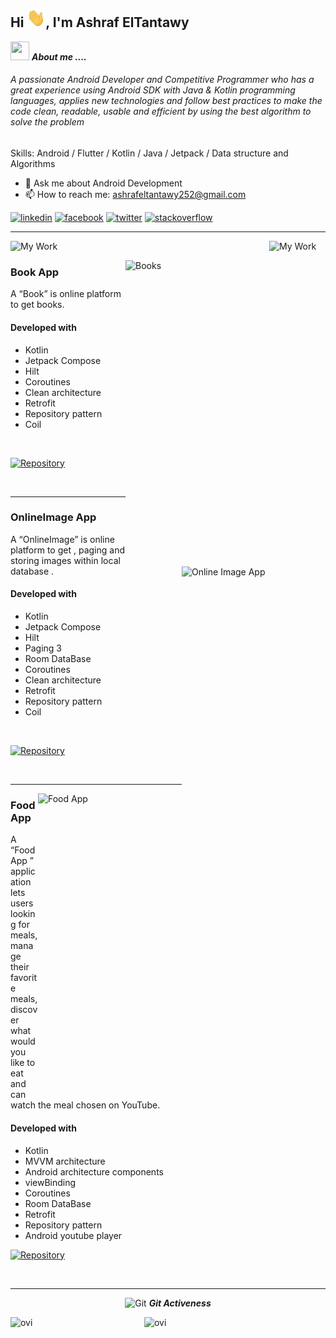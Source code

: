 ## Hi <img src="https://raw.githubusercontent.com/ABSphreak/ABSphreak/master/gifs/Hi.gif" width="30px" height ="30px">, I'm Ashraf ElTantawy
<img src="https://media3.giphy.com/media/WFZvB7VIXBgiz3oDXE/giphy.gif"  width="30px" height ="30px">&nbsp;***About me ....***
###### A passionate Android Developer and Competitive Programmer who has a great  experience using Android SDK with Java & Kotlin programming languages, applies new  technologies and follow best practices to make the code clean, readable, usable and  efficient by using the best algorithm to solve the problem

Skills: Android / Flutter / Kotlin / Java / Jetpack / Data structure and Algorithms

- 💬 Ask me about Android Development 
- 📫 How to reach me: ashrafeltantawy252@gmail.com 

[<img src='https://upload.wikimedia.org/wikipedia/commons/thumb/c/c9/Linkedin.svg/200px-Linkedin.svg.png' alt='linkedin' height='40'>](https://www.linkedin.com/in/ashrafeltantawy252/)  [<img src='https://cdn.iconscout.com/icon/free/png-256/facebook-logo-2019-1597680-1350125.png' alt='facebook' height='40'>](https://www.facebook.com/ashraf.eltantawy.39)  [<img src='https://upload.wikimedia.org/wikipedia/sco/thumb/9/9f/Twitter_bird_logo_2012.svg/1200px-Twitter_bird_logo_2012.svg.png' alt='twitter' height='40'>](https://twitter.com/AshrafEltantaw4)  [<img src='https://upload.wikimedia.org/wikipedia/commons/thumb/e/ef/Stack_Overflow_icon.svg/768px-Stack_Overflow_icon.svg.png' alt='stackoverflow' height='40'>](https://stackoverflow.com/users/8414606/ashraf-el-tantawy) 
<hr>
<p>
<img src="https://media2.giphy.com/media/NLDzulOiZMnPzahkoU/giphy.gif" alt="My Work" width="90px" height="90px">
<img align="right" src="https://media2.giphy.com/media/NLDzulOiZMnPzahkoU/giphy.gif" alt="My Work" width="90px" height="90px">
</p>
<img align="right" src="https://user-images.githubusercontent.com/31374697/180599732-d579a199-3fef-4d18-a6b9-5bb99b7c32ff.jpeg" alt="Books" style="height: 490px; width:230px;" />

### Book App 
A “Book” is  online platform to get books.
<br />

#### Developed with
- Kotlin
- Jetpack Compose
- Hilt 
- Coroutines
- Clean architecture
- Retrofit
- Repository pattern
- Coil
<br>
<p></a> <a href="https://github.com/ashrafabdallah/BookApp" target="_blank"><img alt="Repository" src="https://raw.githubusercontent.com/flocke/andOTP/master/assets/badges/get-it-on-github.svg" style="height: 65px; width:160px;"/> </a><p>
  
  <br/>
  
  <hr>
  
  <img align="right" src="https://user-images.githubusercontent.com/31374697/180829920-f2940a80-324d-4d92-aa39-0d107443bc9a.jpg" alt="Online Image App" style="height: 490px; width:230px;" />
  
### OnlineImage App 
A “OnlineImage” is  online platform to get , paging and storing images within local database .
<br />

#### Developed with
- Kotlin
- Jetpack Compose
- Hilt
- Paging 3
- Room DataBase
- Coroutines
- Clean architecture
- Retrofit
- Repository pattern
- Coil
<br>
<p></a> <a href="https://github.com/ashrafabdallah/OnlineImageApp" target="_blank"><img alt="Repository" src="https://raw.githubusercontent.com/flocke/andOTP/master/assets/badges/get-it-on-github.svg" style="height: 65px; width:160px;"/> </a><p>
  
  <br/>
  
  <hr>
  
<img align="right" src="https://user-images.githubusercontent.com/31374697/167314138-b76c4bfc-a23e-4a76-a5de-52666f95a4a2.jpeg" alt="Food App" style="height: 490px; width:230px;" />

### Food App
A “Food App ” application lets users looking for meals, manage their favorite meals, discover what would you like to eat and can watch the meal chosen on YouTube.<br />

#### Developed with
- Kotlin
- MVVM architecture
- Android architecture components
- viewBinding
- Coroutines
- Room DataBase
- Retrofit
- Repository pattern
- Android youtube player
  <br>
  

<p></a> <a href="https://github.com/ashrafabdallah/Food_App" target="_blank"><img alt="Repository" src="https://raw.githubusercontent.com/flocke/andOTP/master/assets/badges/get-it-on-github.svg" style="height: 65px; width:160px;"/> </a><p>
   <br/>
  
  <hr>
 
  <p align="center">
 <img src="https://media.giphy.com/media/W5eoZHPpUx9sapR0eu/giphy.gif" width="30px" height="50px" alt="Git"/>&nbsp;<i><b>Git Activeness</b></i></p>

<p>
 <img src="https://github-readme-stats.vercel.app/api/top-langs?username=ashrafabdallah&show_icons=true&locale=en&layout=compact&theme=chartreuse-dark" alt="ovi" width="230px"/>
<img align="right" src="https://github-readme-stats.vercel.app/api?username=ashrafabdallah&show_icons=true&locale=en&theme=chartreuse-dark" alt="ovi" width="290px"/>
</p>
